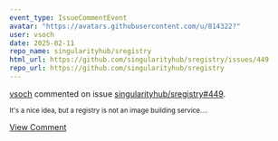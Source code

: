 ```yaml
---
event_type: IssueCommentEvent
avatar: "https://avatars.githubusercontent.com/u/814322?"
user: vsoch
date: 2025-02-11
repo_name: singularityhub/sregistry
html_url: https://github.com/singularityhub/sregistry/issues/449
repo_url: https://github.com/singularityhub/sregistry
---
```


<a href='https://github.com/vsoch' target='_blank'>vsoch</a> commented on issue <a href='https://github.com/singularityhub/sregistry/issues/449' target='_blank'>singularityhub/sregistry#449</a>.

<small>It's a nice idea, but a registry is not an image building service....</small>

<a href='https://github.com/singularityhub/sregistry/issues/449' target='_blank'>View Comment</a>